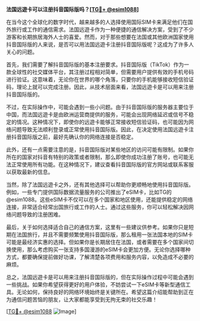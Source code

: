 **法国远遊卡可以注册抖音国际版吗？[[TG💪+ @esim1088](https://t.me/s/esim1088)]**

在当今这个全球化的数字时代，越来越多的人选择使用国际SIM卡来满足他们在国外旅行或工作的通信需求。法国远遊卡作为一种便捷的通信解决方案，受到了不少游客和长期旅居海外人士的喜爱。然而，对于那些想要在法国或其他欧洲国家使用抖音国际版的人来说，是否可以用法国远遊卡注册抖音国际版呢？这成为了许多人关心的问题。

首先，我们需要了解抖音国际版的基本注册要求。抖音国际版（TikTok）作为一款全球性的社交媒体平台，其注册过程相对简单，但需要用户提供有效的手机号码进行验证。这意味着，无论你在世界的哪个角落，只要你的手机能够接收短信验证码，理论上就可以完成注册。因此，从技术层面来看，法国远遊卡是可以用来注册抖音国际版的。

不过，在实际操作中，可能会遇到一些小问题。由于抖音国际版的服务器主要位于中国，而法国远遊卡是由欧洲运营商提供的服务，可能会出现网络延迟或信号不稳定的情况。这种情况下，即使你的远遊卡能够正常接收短信验证码，也可能因为网络问题导致无法顺利登录或正常使用抖音国际版。因此，在决定使用法国远遊卡注册抖音国际版之前，最好先确认你的网络连接是否稳定。

此外，还有一点需要注意的是，抖音国际版对某些地区的访问可能有限制。如果你所在的国家对抖音有特别的政策或者限制，那么即使你成功注册了账号，也可能无法正常使用所有功能。在这种情况下，建议查看抖音国际版的官方网站或联系客服以获取最新的信息。

当然，除了法国远遊卡之外，还有其他选择可以帮助你更顺畅地使用抖音国际版。例如，一些专门提供国际数据流量服务的公司推出了eSIM卡，比如TG的@esim1088。这些eSIM卡不仅可以在多个国家和地区使用，还能提供稳定的网络连接，非常适合经常出国旅行或工作的人士。通过这些服务，你可以轻松解决因网络问题导致的注册困难。

最后，关于如何选择适合自己的通信方案，这里有一些建议供参考。如果你只是短期在法国旅行，并且不需要频繁使用抖音国际版，那么租用一张法国本地的SIM卡可能是最经济实惠的选择。但如果你是长期居住在法国，或者需要在多个国家间切换使用，那么考虑购买一张支持多国漫游的eSIM卡会更加方便。无论你选择哪种方式，都要确保提前做好功课，了解清楚各项费用和服务内容，以免造成不必要的麻烦。

总之，法国远遊卡是可以用来注册抖音国际版的，但在实际操作过程中可能会遇到一些挑战。如果你希望获得更好的用户体验，不妨尝试一下eSIM卡等新型通信工具。无论如何，保持良好的网络环境始终是关键所在。希望这篇介绍能帮助到正在为通信问题苦恼的朋友，让大家都能享受到无拘无束的社交乐趣！

[[TG💪+ @esim1088](https://t.me/s/esim1088) ![Image](https://i.postimg.cc/4NQfJmqS/Snipaste-2025-05-13-00-14-12.png)]